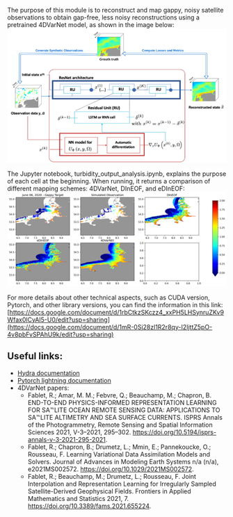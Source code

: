 The purpose of this module is to reconstruct and map gappy, noisy satellite observations to obtain gap-free, less noisy reconstructions using a pretrained 4DVarNet model, as shown in the image below:
![4dVarNet Workflow](https://github.com/nguyenthuynga/4dvarnet-starter/blob/main/4dVarNet_workflow.png?raw=true)

The Jupyter notebook, turbidity_output_analysis.ipynb, explains the purpose of each cell at the beginning. When running, it returns a comparison of different mapping schemes: 4DVarNet, DInEOF, and eDInEOF:
![4dVarNet reconstruction](https://github.com/nguyenthuynga/4dvarnet-starter/blob/main/GWS_reconstruction.png?raw=true)

For more details about other technical aspects, such as CUDA version, Pytorch, and other library versions, you can find the information in this link: 
[https://docs.google.com/document/d/1rbCtkzSKczz4_xxPH5LHSynruZKv9Wfax0lCyAI5-U0/edit?usp=sharing](https://docs.google.com/document/d/1mR-0Sj28zl1R2r8qy-I2IjttZ5pO-4v8pbFvSPAhU9k/edit?usp=sharing)



## Useful links:
- [Hydra documentation](https://hydra.cc/docs/intro/)
- [Pytorch lightning documentation](https://pytorch-lightning.readthedocs.io/en/stable/index.html#get-started)
- 4DVarNet papers:
	- Fablet, R.; Amar, M. M.; Febvre, Q.; Beauchamp, M.; Chapron, B. END-TO-END PHYSICS-INFORMED REPRESENTATION LEARNING FOR SA℡LITE OCEAN REMOTE SENSING DATA: APPLICATIONS TO SA℡LITE ALTIMETRY AND SEA SURFACE CURRENTS. ISPRS Annals of the Photogrammetry, Remote Sensing and Spatial Information Sciences 2021, V-3–2021, 295–302. https://doi.org/10.5194/isprs-annals-v-3-2021-295-2021.
	- Fablet, R.; Chapron, B.; Drumetz, L.; Mmin, E.; Pannekoucke, O.; Rousseau, F. Learning Variational Data Assimilation Models and Solvers. Journal of Advances in Modeling Earth Systems n/a (n/a), e2021MS002572. https://doi.org/10.1029/2021MS002572.
	- Fablet, R.; Beauchamp, M.; Drumetz, L.; Rousseau, F. Joint Interpolation and Representation Learning for Irregularly Sampled Satellite-Derived Geophysical Fields. Frontiers in Applied Mathematics and Statistics 2021, 7. https://doi.org/10.3389/fams.2021.655224.

